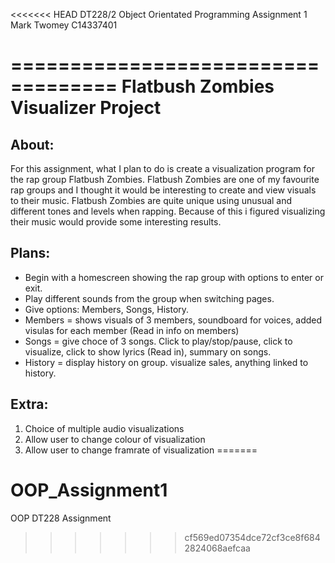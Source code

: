 <<<<<<< HEAD
DT228/2 Object Orientated Programming Assignment 1
Mark Twomey
C14337401

===================================
Flatbush Zombies Visualizer Project
===================================

About:
------
For this assignment, what I plan to do is create a visualization program for the rap group Flatbush Zombies.
Flatbush Zombies are one of my favourite rap groups and I thought it would be interesting to create and view
visuals to their music. Flatbush Zombies are quite unique using unusual and different tones and levels when rapping.
Because of this i figured visualizing their music would provide some interesting results.

Plans:
------
- Begin with a homescreen showing the rap group with options to enter or exit.
- Play different sounds from the group when switching pages.
- Give options: Members, Songs, History.
- Members = shows visuals of 3 members, soundboard for voices, added visulas for each member (Read in info on members)
- Songs = give choce of 3 songs. Click to play/stop/pause, click to visualize, click to show lyrics (Read in), summary on songs.
- History = display history on group. visualize sales, anything linked to history.

Extra:
------
1. Choice of multiple audio visualizations
2. Allow user to change colour of visualization 
3. Allow user to change framrate of visualization
=======
# OOP_Assignment1
OOP DT228 Assignment
>>>>>>> cf569ed07354dce72cf3ce8f6842824068aefcaa
